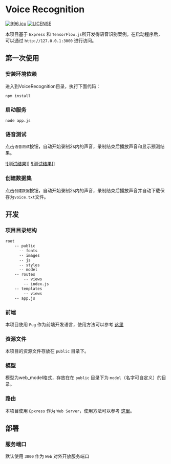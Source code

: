 # Voice Recognition

[![996.icu](https://img.shields.io/badge/link-996.icu-red.svg)](https://996.icu)
[![LICENSE](https://img.shields.io/badge/license-Anti%20996-blue.svg)](https://github.com/996icu/996.ICU/blob/master/LICENSE)

本项目基于 `Express` 和 `TensorFlow.js`所开发得语音识别案例。在启动程序后，可以通过 `http://127.0.0.1:3000` 进行访问。

## 第一次使用

### 安装环境依赖
  
  进入到VoiceRecognition目录，执行下面代码：
``` shell
npm install
```

### 启动服务

``` shell
node app.js
```
### 语音测试
  点击`语音测试`按钮，自动开始录制2s内的声音，录制结束后播放声音和显示预测结果。

  [![测试结果]](https://github.com/Mic-JasonTang/VoiceRecognition/tree/master/public/images/turnon.png)]
  [![测试结果]](https://github.com/Mic-JasonTang/VoiceRecognition/tree/master/public/images/turnoff.png)]

### 创建数据集
  点击`创建数据`按钮，自动开始录制2s内的声音，录制结束后播放声音并自动下载保存为`voice.txt`文件。

## 开发

### 项目目录结构

``` txt
root
    -- public
      -- fonts
      -- images
      -- js
      -- styles
      -- model
    -- routes
        -- views
        -- index.js
    -- templates
        -- views
    -- app.js
```

### 前端

本项目使用 `Pug` 作为前端开发语言，使用方法可以参考 [这里](https://pugjs.org/api/getting-started.html)

### 资源文件

本项目的资源文件存放在 `public` 目录下。

### 模型

模型为web_model格式，存放在在 `public` 目录下为 `model`（名字可自定义）的目录。

### 路由

本项目使用 `Epxress` 作为 `Web Server`，使用方法可以参考 [这里](http://expressjs.com/en/guide/routing.html)。

## 部署

### 服务端口

默认使用 `3000` 作为 `Web` 对外开放服务端口